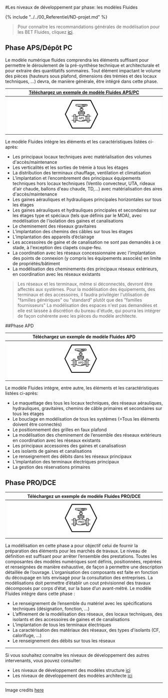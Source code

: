 #Les niveaux de développement par phase: les modèles Fluides 

{% include "../../00_Referentiel/ND-projet.md" %}

> Pour connaitre les recommandations générales de modélisation pour les BET Fluides, cliquez [ici](/02_Modelisation/04_betFluide/modelisation-rvt.md ). 

## Phase APS/Dépôt PC  

Le modèle numérique fluides comprendra les éléments suffisant pour permettre le déroulement de la pré-synthèse technique et architecturale et pour extraire des quantitatifs sommaires.
Tout élément impactant le volume des pièces (hauteurs sous plafond, dimensions des trémies et des locaux techniques, ...) devra, de manière générale, être intégré dans cette phase. 

|[Téléchargez un exemple de modèle Fluides APS/PC](https://github.com/BIM-Bouygues-Immobilier/BIM-Execution-Plan/raw/master/02_Modelisation/04_betFluide/images/CET_APS.zip) | 
| :---: | 
|[![](/02_Modelisation/04_betFluide/images/FLU_APS.PNG)](https://github.com/BIM-Bouygues-Immobilier/BIM-Execution-Plan/raw/master/02_Modelisation/04_betFluide/images/CET_APS.zip)|

Le modèle Fluides intègre les éléments et les caractéristiques listées ci-après:

* Les principaux locaux techniques avec matérialisation des volumes d'accès/maintenance
* Les verticalités et les sorties de trémie à tous les étages
* La distribution des terminaux chauffage, ventilation et climatisation
* L’implantation et l’encombrement des principaux équipements techniques hors locaux techniques (Ventilo convecteur, UTA, rideaux d'air chaude, ballons d'eau chaude, TD,...) avec matérialisation des aires d'accès/maintenance
* Les gaines aérauliques et hydrauliques principales horizontales sur tous les étages
* Les gaines aérauliques et hydrauliques principales et secondaires sur les étages type et spéciaux \(tels que définis par le MOA\), avec modélisation de l'isolation des gaines et canalisations
* Le cheminement des réseaux gravitaires
* L’implantation des chemins des câbles sur tous les étages
* L’implantation des appareils d’éclairage
* Les accessoires de gaine et de canalisation ne sont pas demandés à ce stade, à l'exception des clapets coupe-feu. 
* La coordination avec les réseaux concessionnaire avec l'implantation des points de connexion \(y compris les équipements associés\) en limite de propriétés/bâtiment
* La modélisation des cheminements des principaux réseaux extérieurs, en coordination avec les réseaux existants

> Les réseaux et les terminaux, même si déconnectés, devront être affectés aux systèmes. 
> Pour la modélisation des équipements, des terminaux et des accessoires, il faudra privilégier l'utilisation de "familles génériques" ou "standard" plutôt que des "familles fournisseurs"
> La modélisation des espaces n'est pas demandées et elle est laissée à discrétion du bureau d'étude, qui pourra les intégrer de façon cohérente avec les pièces du modèle architecte.


##Phase APD

|Téléchargez un exemple de modèle Fluides APD | 
| :---: | 
|![](/02_Modelisation/04_betFluide/images/FLU_APD.PNG)|

Le modèle Fluides intègre, entre autre, les éléments et les caractéristiques listées ci-après:
* Le maquettage des tous les locaux techniques, des réseaux aérauliques, hydrauliques, gravitaires, chemins de câble primaires et secondaires sur tous les étages
* Le bouclage en modélisation de tous les systèmes \(=Tous les éléments doivent être connectés\)
* Le positionnement des grilles en faux plafond
* La modélisation des cheminement de l’ensemble des réseaux extérieurs en coordination avec les réseaux existants
* Les principaux accessoires des gaines et canalisatiosn
* Les isolants de gaines et canalisations
* Le renseignement des débits dans les réseaux principaux
* L’implantation des terminaux électriques principaux
* La gestion des réservations primaires

## Phase PRO/DCE

|Téléchargez un exemple de modèle Fluides PRO/DCE | 
| :---: | 
|![](/02_Modelisation/04_betFluide/images/FLU_PRO.PNG)|

La modélisation en cette phase a pour objectif celui de fournir la préparation des éléments pour les marchés de travaux.
Le niveau de définition est suffisant pour arrêter l’ensemble des prestations. Toutes les composantes des modèles numériques sont définis, positionnées, repérées et renseignées de manière exhaustive, de façon à permettre une description détaillée de l’ouvrage.
L’organisation des composants est faite en fonction du découpage en lots envisagé pour la consultation des entreprises.
La modélisations doit permettre d’établir un cout prévisionnel des travaux décomposés par corps d’état, sur la base d’un avant-métré.
Le modèle Fluides intègre dans cette phase :
* Le renseignement de l’ensemble du matériel avec les spécifications techniques \(désignation, fonction, …\)
* L’affinement de la modélisation des réseaux, des locaux techniques, des isolants et des accessoires de gaines et de canalisations
* L’implantation de tous les terminaux électriques
* La caractérisation des matériaux des réseaux, des types d'isolants (CF, calorifuge, ...)
* Le renseignement des débits sur tous les réseaux

---

Si vous souhaitez connaitre les niveaux de développement des autres intervenants, vous pouvez consulter:
* Les niveaux de développement des modèles structure [ici](/02_Modelisation/03_betStructure/Niveaux-développement-phase-STR.md)
* Les niveaux de développement des modèles architecte [ici](/02_Modelisation/02_architecte/Niveaux-développement-phase-ARC.md)

---

Image credits [here ](/CREDITS.md)